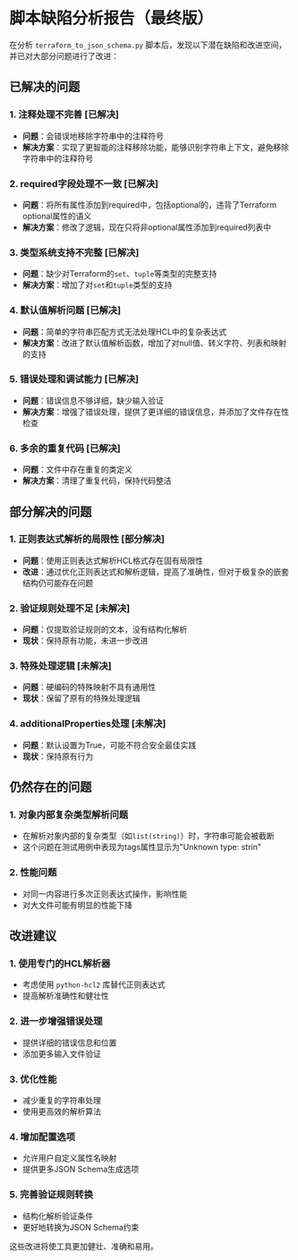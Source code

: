 # 脚本缺陷分析报告（最终版）

在分析 `terraform_to_json_schema.py` 脚本后，发现以下潜在缺陷和改进空间，并已对大部分问题进行了改进：

## 已解决的问题

### 1. 注释处理不完善  [已解决]
- **问题**：会错误地移除字符串中的注释符号
- **解决方案**：实现了更智能的注释移除功能，能够识别字符串上下文，避免移除字符串中的注释符号

### 2. required字段处理不一致  [已解决]
- **问题**：将所有属性添加到required中，包括optional的，违背了Terraform optional属性的语义
- **解决方案**：修改了逻辑，现在只将非optional属性添加到required列表中

### 3. 类型系统支持不完整  [已解决]
- **问题**：缺少对Terraform的`set`、`tuple`等类型的完整支持
- **解决方案**：增加了对`set`和`tuple`类型的支持

### 4. 默认值解析问题  [已解决]
- **问题**：简单的字符串匹配方式无法处理HCL中的复杂表达式
- **解决方案**：改进了默认值解析函数，增加了对null值、转义字符、列表和映射的支持

### 5. 错误处理和调试能力  [已解决]
- **问题**：错误信息不够详细，缺少输入验证
- **解决方案**：增强了错误处理，提供了更详细的错误信息，并添加了文件存在性检查

### 6. 多余的重复代码  [已解决]
- **问题**：文件中存在重复的类定义
- **解决方案**：清理了重复代码，保持代码整洁

## 部分解决的问题

### 1. 正则表达式解析的局限性  [部分解决]
- **问题**：使用正则表达式解析HCL格式存在固有局限性
- **改进**：通过优化正则表达式和解析逻辑，提高了准确性，但对于极复杂的嵌套结构仍可能存在问题

### 2. 验证规则处理不足  [未解决]
- **问题**：仅提取验证规则的文本，没有结构化解析
- **现状**：保持原有功能，未进一步改进

### 3. 特殊处理逻辑  [未解决]
- **问题**：硬编码的特殊映射不具有通用性
- **现状**：保留了原有的特殊处理逻辑

### 4. additionalProperties处理  [未解决]
- **问题**：默认设置为True，可能不符合安全最佳实践
- **现状**：保持原有行为

## 仍然存在的问题

### 1. 对象内部复杂类型解析问题
- 在解析对象内部的复杂类型（如`list(string)`）时，字符串可能会被截断
- 这个问题在测试用例中表现为tags属性显示为"Unknown type: strin"

### 2. 性能问题
- 对同一内容进行多次正则表达式操作，影响性能
- 对大文件可能有明显的性能下降

## 改进建议

### 1. 使用专门的HCL解析器
- 考虑使用 `python-hcl2` 库替代正则表达式
- 提高解析准确性和健壮性

### 2. 进一步增强错误处理
- 提供详细的错误信息和位置
- 添加更多输入文件验证

### 3. 优化性能
- 减少重复的字符串处理
- 使用更高效的解析算法

### 4. 增加配置选项
- 允许用户自定义属性名映射
- 提供更多JSON Schema生成选项

### 5. 完善验证规则转换
- 结构化解析验证条件
- 更好地转换为JSON Schema约束

这些改进将使工具更加健壮、准确和易用。